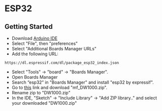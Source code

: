 # ESP32

## Getting Started

* Download [Arduino IDE](https://www.arduino.cc/en/software)
* Select "File", then "preferences"
* Select "Additional Boards Manager URLs"
* Add the following URL:
```
https://dl.espressif.com/dl/package_esp32_index.json
```
* Select "Tools" -> "board" -> "Boards Manager".
* Open Boards Manager
* Search “esp32” in "Boards Manager" and install "esp32 by expressif".
* Go to [this](https://github.com/Makerfabs/Makerfabs-ESP32-UWB/tree/main?tab=readme-ov-file) link and download "mf_DW1000.zip".
* Rename zip to "DW1000.zip"
* In the IDE, "Sketch" -> "Include Library" ->  "Add ZIP library.." and select your downloaded "DW1000.zip"

